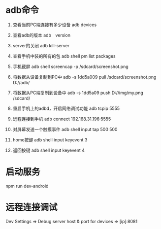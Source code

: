 

# adb命令

1. 查看当前PC端连接有多少设备
adb devices

2. 查看adb的版本
adb　version

3. server的关闭
adb kill-server

4. 查看手机中装的所有的包
adb shell pm list packages

5. 手机截屏
adb shell screencap -p /sdcard/screenshot.png

6. 将数据从设备复制到PC中
adb -s 1dd5a009 pull /sdcard/screenshot.png D://adb/


7. 将数据从PC端复制到设备中
adb -s 1dd5a09 push D://img/my.png /sdcard/


8. 重启手机上的adbd，开启网络调试功能
adb tcpip 5555

9. 远程连接到手机
adb connect 192.168.31.196:5555


10. 对屏幕发送一个触摸事件
adb shell input tap 500 500

11. home按键
adb shell input keyevent 3

12. 返回按键
adb shell input keyevent 4

# 启动服务

npm run dev-android



# 远程连接调试

Dev Settings => Debug server host & port for devices => [ip]:8081

